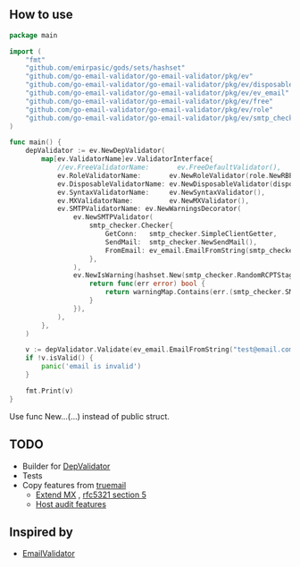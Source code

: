 ## How to use

```go
package main

import (
	"fmt"
	"github.com/emirpasic/gods/sets/hashset"
	"github.com/go-email-validator/go-email-validator/pkg/ev"
	"github.com/go-email-validator/go-email-validator/pkg/ev/disposable"
	"github.com/go-email-validator/go-email-validator/pkg/ev/ev_email"
	"github.com/go-email-validator/go-email-validator/pkg/ev/free"
	"github.com/go-email-validator/go-email-validator/pkg/ev/role"
	"github.com/go-email-validator/go-email-validator/pkg/ev/smtp_checker"
)

func main() {
	depValidator := ev.NewDepValidator(
		map[ev.ValidatorName]ev.ValidatorInterface{
			//ev.FreeValidatorName:       ev.FreeDefaultValidator(),
			ev.RoleValidatorName:       ev.NewRoleValidator(role.NewRBEASetRole()),
			ev.DisposableValidatorName: ev.NewDisposableValidator(disposable.NewFuncDisposable(disposable.MailChecker)),
			ev.SyntaxValidatorName:     ev.NewSyntaxValidator(),
			ev.MXValidatorName:         ev.NewMXValidator(),
			ev.SMTPValidatorName: ev.NewWarningsDecorator(
				ev.NewSMTPValidator(
					smtp_checker.Checker{
						GetConn:   smtp_checker.SimpleClientGetter,
						SendMail:  smtp_checker.NewSendMail(),
						FromEmail: ev_email.EmailFromString(smtp_checker.DefaultEmail),
					},
                ),
				ev.NewIsWarning(hashset.New(smtp_checker.RandomRCPTStage), func(warningMap ev.WarningSet) ev.IsWarning {
					return func(err error) bool {
						return warningMap.Contains(err.(smtp_checker.SMTPError).Stage())
					}
				}),
			),
		},
	)

	v := depValidator.Validate(ev_email.EmailFromString("test@email.com"))
	if !v.isValid() {
		panic('email is invalid')
	}

	fmt.Print(v)
}
```

Use func New...(...) instead of public struct.

## TODO

* Builder for [DepValidator](pkg/ev/validator_dep.go)
* Tests
* Copy features from [truemail](https://github.com/truemail-rb/truemail)
    * [Extend MX](https://truemail-rb.org/truemail-gem/#/validations-layers?id=mx-validation)
      , [rfc5321 section 5](https://tools.ietf.org/html/rfc5321#section-5)
    * [Host audit features](https://truemail-rb.org/truemail-gem/#/host-audit-features)

## Inspired by

* [EmailValidator](https://github.com/egulias/EmailValidator)
